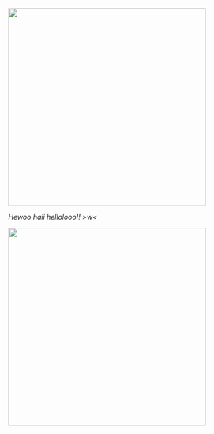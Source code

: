 <img src="https://i.pinimg.com/originals/a7/ae/69/a7ae69cef437b1ecd41db01dd00d55e0.gif" width="400">

_*Hewoo haii hellolooo!! >w<*_

<img src="https://i.pinimg.com/1200x/63/b6/c3/63b6c3c171068c17ebad8bf1ae3240cd.jpg" width="400">
